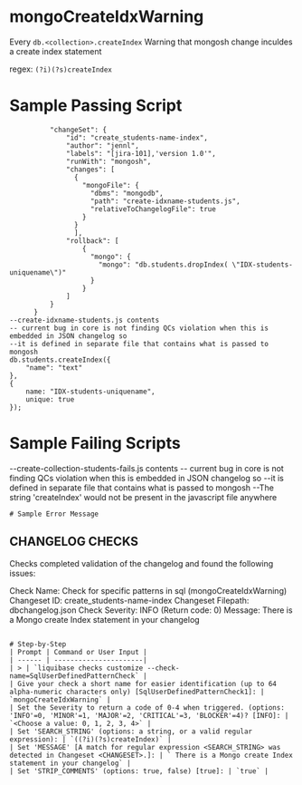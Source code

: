 # mongoCreateIdxWarning

Every `db.<collection>.createIndex` Warning that mongosh change inculdes a create index statement

regex: `(?i)(?s)createIndex`

# Sample Passing Script
``` mongosh 
          "changeSet": {
              "id": "create_students-name-index",
              "author": "jennl",
              "labels": "[jira-101],'version 1.0'",
              "runWith": "mongosh",
              "changes": [
                {
                  "mongoFile": {
                    "dbms": "mongodb",
                    "path": "create-idxname-students.js",
                    "relativeToChangelogFile": true
                  }
                }
                ],       
              "rollback": [
                  {
                    "mongo": {
                      "mongo": "db.students.dropIndex( \"IDX-students-uniquename\")"
                    }
                  }
              ]
          }    
      }
--create-idxname-students.js contents
-- current bug in core is not finding QCs violation when this is embedded in JSON changelog so
--it is defined in separate file that contains what is passed to mongosh
db.students.createIndex({
    "name": "text"
},
{
    name: "IDX-students-uniquename",
    unique: true
});

```
# Sample Failing Scripts

--create-collection-students-fails.js contents
-- current bug in core is not finding QCs violation when this is embedded in JSON changelog so
--it is defined in separate file that contains what is passed to mongosh
--The string 'createIndex' would not be present in the javascript file anywhere

```
# Sample Error Message
```
CHANGELOG CHECKS
----------------
Checks completed validation of the changelog and found the following issues:

Check Name:         Check for specific patterns in sql (mongoCreateIdxWarning)
Changeset ID:       create_students-name-index
Changeset Filepath: dbchangelog.json
Check Severity:     INFO (Return code: 0)
Message:            There is a Mongo create Index statement in your changelog
```

# Step-by-Step
| Prompt | Command or User Input |
| ------ | ----------------------|
| > | `liquibase checks customize --check-name=SqlUserDefinedPatternCheck` |
| Give your check a short name for easier identification (up to 64 alpha-numeric characters only) [SqlUserDefinedPatternCheck1]: | `mongoCreateIdxWarning` |
| Set the Severity to return a code of 0-4 when triggered. (options: 'INFO'=0, 'MINOR'=1, 'MAJOR'=2, 'CRITICAL'=3, 'BLOCKER'=4)? [INFO]: | `<Choose a value: 0, 1, 2, 3, 4>` |
| Set 'SEARCH_STRING' (options: a string, or a valid regular expression): | `((?i)(?s)createIndex)` |
| Set 'MESSAGE' [A match for regular expression <SEARCH_STRING> was detected in Changeset <CHANGESET>.]: | ` There is a Mongo create Index statement in your changelog` |
| Set 'STRIP_COMMENTS' (options: true, false) [true]: | `true` |
